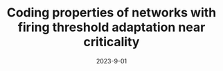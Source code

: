 ---
title: "Coding properties of networks with firing threshold adaptation near criticality"
collection: publications
date: 2023-9-01
year: 2023
venue: 'Bernstein Conference'
paperurl: 'https://dx.doi.org/10.12751/nncn.bc2023.224'
citation: ' <u>M. Girardi-Schappo</u>,  L. Maler,  A. Longtin,  (2023):<i>Coding properties of networks with firing threshold adaptation near criticality.</i> <b>Bernstein Conference </b>: 0253.'
pubtype:  proceedings
---